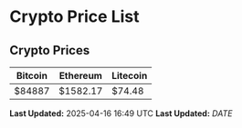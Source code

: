 # Crypto Price List

## Crypto Prices
| Bitcoin | Ethereum | Litecoin |
| ------- | -------- | -------- |
| $84887 | $1582.17 | $74.48 |
**Last Updated:** 2025-04-16 16:49 UTC
**Last Updated:** $DATE$
